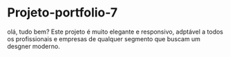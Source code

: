# Projeto-portfolio-7
olá, tudo bem?
Este projeto é muito elegante e responsivo, adptável a todos os profissionais e empresas de qualquer segmento que buscam um desgner moderno.
